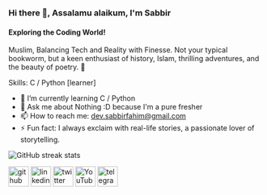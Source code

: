 ### Hi there 👋, Assalamu alaikum, I'm Sabbir
#### Exploring the Coding World!
Muslim, Balancing Tech and Reality with Finesse. Not your typical bookworm, but a keen enthusiast of history, Islam, thrilling adventures, and the beauty of poetry. 🌟

Skills: C / Python [learner]

- 🌱 I’m currently learning C / Python 
- 💬 Ask me about Nothing :D because I'm a pure fresher 
- 📫 How to reach me: dev.sabbirfahim@gmail.com 
- ⚡ Fun fact:  I always exclaim with real-life stories, a passionate lover of storytelling. 

![GitHub streak stats](https://streak-stats.demolab.com/?user=sabbirahmedfahim)  

[<img src='https://cdn.jsdelivr.net/npm/simple-icons@3.0.1/icons/github.svg' alt='github' height='40'>](https://github.com/sabbirahmedfahim)  [<img src='https://cdn.jsdelivr.net/npm/simple-icons@3.0.1/icons/linkedin.svg' alt='linkedin' height='40'>](https://www.linkedin.com/in/sabbirahmedfahim/)  [<img src='https://cdn.jsdelivr.net/npm/simple-icons@3.0.1/icons/twitter.svg' alt='twitter' height='40'>](https://twitter.com/SabbirAhmed_F)  [<img src='https://cdn.jsdelivr.net/npm/simple-icons@3.0.1/icons/youtube.svg' alt='YouTube' height='40'>](https://www.youtube.com/@SabbirAhmed_F)  [<img src='https://cdn.jsdelivr.net/npm/simple-icons@3.0.1/icons/telegram.svg' alt='telegram' height='40'>](https://t.me/SabbirAhmedFahim)  

